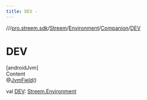 ```yaml
---
title: DEV -
---
```

//[<root>](../../../../../index.md)/[pro.streem.sdk](../../../index.md)/[Streem](../../index.md)/[Environment](../index.md)/[Companion](index.md)/[DEV](-d-e-v.md)



# DEV  
[androidJvm]  
Content  
@[JvmField](https://kotlinlang.org/api/latest/jvm/stdlib/kotlin.jvm/-jvm-field/index.html)()  
  
val [DEV](-d-e-v.md): [Streem.Environment](../index.md)  



